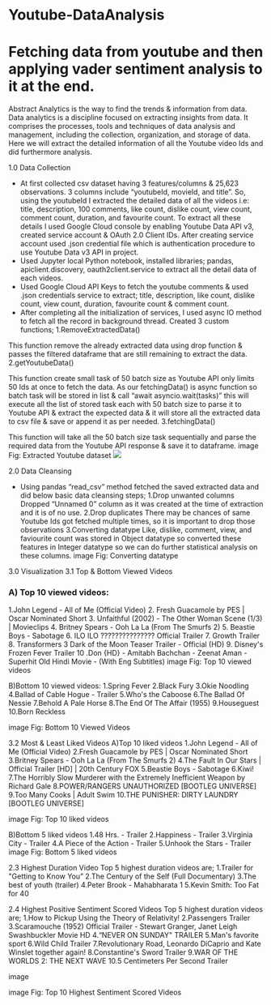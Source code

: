 # Youtube-DataAnalysis
# Fetching data from youtube and then applying vader sentiment analysis to it at the end.
Abstract
Analytics is the way to find the trends & information from data. Data analytics is a discipline focused on extracting insights from data. It comprises the processes, tools and techniques of data analysis and management, including the collection, organization, and storage of data. Here we will extract the detailed information of all the Youtube video Ids and did furthermore analysis.

1.0 Data Collection
- At first collected csv dataset having 3 features/columns & 25,623 observations. 3 columns include “youtubeId, movieId, and title”. So, using the youtubeId I extracted the detailed data of all the videos i.e: title, description, 100 comments, like count, dislike count, view count, comment count, duration, and favourite count. To extract all these details I used Google Cloud console by enabling Youtube Data API v3, created service account & OAuth 2.0 Client IDs. After creating service account used .json credential file which is authentication procedure to use Youtube Data v3 API in project.
- Used Jupyter local Python notebook, installed libraries; pandas, apiclient.discovery, oauth2client.service to extract all the detail data of each videos.
- Used Google Cloud API Keys to fetch the youtube comments & used .json credentials service to extract; title, description, like count, dislike count, view count, duration, favourite count & comment count.
- After completing all the initialization of services, I used async IO method to fetch all the record in background thread. Created 3 custom functions; 
1.RemoveExtractedData()

This function remove the already extracted data using drop function & passes the filtered dataframe that are still remaining to extract the data.
2.getYoutubeData()

This function create small task of 50 batch size as Youtube API only limits 50 Ids at once to fetch the data. As our fetchingData() is async function so batch task will be stored in list & call “await asyncio.wait(tasks)” this will execute all the list of stored task each with 50 batch size to parse it to Youtube API & extract the expected data & it will store all the extracted data to csv file & save or append it as per needed.
3.fetchingData()

This function will take all the 50 batch size task sequentially and parse the required data from the Youtube API response & save it to dataframe.
image Fig: Extracted Youtube dataset
![](images/2github.png)

2.0 Data Cleansing
- Using pandas “read_csv” method fetched the saved extracted data and did below basic data cleansing steps;
1.Drop unwanted columns
Dropped “Unnamed 0” column as it was created at the time of extraction and it is of no use.
2.Drop duplicates
There may be chances of same Youtube Ids got fetched multiple times, so it is important to drop those observations
3.Converting datatype
Like, dislike, comment, view, and faviourite count was stored in Object datatype so converted these features in Integer datatype so we can do further statistical analysis on these columns.
image Fig: Converting datatype

3.0 Visualization
3.1 Top & Bottom Viewed Videos
### A) Top 10 viewed videos:
1.John Legend - All of Me (Official Video)
2. Fresh Guacamole by PES | Oscar Nominated Short
3. Unfaithful (2002) - The Other Woman Scene (1/3) | Movieclips
4. Britney Spears - Ooh La La (From The Smurfs 2)
5. Beastie Boys - Sabotage
6. ILO ILO ??????????????? Official Trailer
7. Growth Trailer
8. Transformers 3 Dark of the Moon Teaser Trailer - Official (HD)
9. Disney's Frozen Fever Trailer
10 .Don {HD} - Amitabh Bachchan - Zeenat Aman - Superhit Old Hindi Movie - (With Eng Subtitles)
image Fig: Top 10 viewed videos

B)Bottom 10 viewed videos:
1.Spring Fever 2.Black Fury 3.Okie Noodling 4.Ballad of Cable Hogue - Trailer 5.Who's the Caboose 6.The Ballad Of Nessie 7.Behold A Pale Horse 8.The End Of The Affair (1955) 9.Houseguest 10.Born Reckless

image Fig: Bottom 10 Viewed Videos

3.2 Most & Least Liked Videos
A)Top 10 liked videos
1.John Legend - All of Me (Official Video) 2.Fresh Guacamole by PES | Oscar Nominated Short 3.Britney Spears - Ooh La La (From The Smurfs 2) 4.The Fault In Our Stars | Official Trailer [HD] | 20th Century FOX 5.Beastie Boys - Sabotage 6.Kiwi! 7.The Horribly Slow Murderer with the Extremely Inefficient Weapon by Richard Gale 8.POWER/RANGERS UNAUTHORIZED [BOOTLEG UNIVERSE] 9.Too Many Cooks | Adult Swim 10.THE PUNISHER: DIRTY LAUNDRY [BOOTLEG UNIVERSE]

image Fig: Top 10 liked videos

B)Bottom 5 liked videos
1.48 Hrs. - Trailer 2.Happiness - Trailer 3.Virginia City - Trailer 4.A Piece of the Action - Trailer 5.Unhook the Stars - Trailer image Fig: Bottom 5 liked videos

2.3 Highest Duration Video
Top 5 highest duration videos are;
1.Trailer for "Getting to Know You” 2.The Century of the Self (Full Documentary) 3.The best of youth (trailer) 4.Peter Brook - Mahabharata 1 5.Kevin Smith: Too Fat for 40

2.4 Highest Positive Sentiment Scored Videos
Top 5 highest duration videos are;
1.How to Pickup Using the Theory of Relativity! 2.Passengers Trailer 3.Scaramouche (1952) Official Trailer - Stewart Granger, Janet Leigh Swashbuckler Movie HD 4.“NEVER ON SUNDAY" TRAILER 5.Man's favorite sport 6.Wild Child Trailer 7.Revolutionary Road, Leonardo DiCaprio and Kate Winslet together again! 8.Constantine's Sword Trailer 9.WAR OF THE WORLDS 2: THE NEXT WAVE 10.5 Centimeters Per Second Trailer

image


image Fig: Top 10 Highest Sentiment Scored Videos
